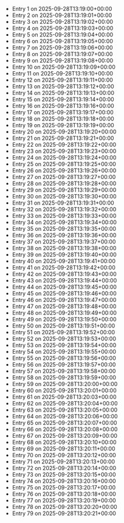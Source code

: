 - Entry 1 on 2025-09-28T13:19:00+00:00
- Entry 2 on 2025-09-28T13:19:01+00:00
- Entry 3 on 2025-09-28T13:19:02+00:00
- Entry 4 on 2025-09-28T13:19:03+00:00
- Entry 5 on 2025-09-28T13:19:04+00:00
- Entry 6 on 2025-09-28T13:19:05+00:00
- Entry 7 on 2025-09-28T13:19:06+00:00
- Entry 8 on 2025-09-28T13:19:07+00:00
- Entry 9 on 2025-09-28T13:19:08+00:00
- Entry 10 on 2025-09-28T13:19:09+00:00
- Entry 11 on 2025-09-28T13:19:10+00:00
- Entry 12 on 2025-09-28T13:19:11+00:00
- Entry 13 on 2025-09-28T13:19:12+00:00
- Entry 14 on 2025-09-28T13:19:13+00:00
- Entry 15 on 2025-09-28T13:19:14+00:00
- Entry 16 on 2025-09-28T13:19:16+00:00
- Entry 17 on 2025-09-28T13:19:17+00:00
- Entry 18 on 2025-09-28T13:19:18+00:00
- Entry 19 on 2025-09-28T13:19:19+00:00
- Entry 20 on 2025-09-28T13:19:20+00:00
- Entry 21 on 2025-09-28T13:19:21+00:00
- Entry 22 on 2025-09-28T13:19:22+00:00
- Entry 23 on 2025-09-28T13:19:23+00:00
- Entry 24 on 2025-09-28T13:19:24+00:00
- Entry 25 on 2025-09-28T13:19:25+00:00
- Entry 26 on 2025-09-28T13:19:26+00:00
- Entry 27 on 2025-09-28T13:19:27+00:00
- Entry 28 on 2025-09-28T13:19:28+00:00
- Entry 29 on 2025-09-28T13:19:29+00:00
- Entry 30 on 2025-09-28T13:19:30+00:00
- Entry 31 on 2025-09-28T13:19:31+00:00
- Entry 32 on 2025-09-28T13:19:32+00:00
- Entry 33 on 2025-09-28T13:19:33+00:00
- Entry 34 on 2025-09-28T13:19:34+00:00
- Entry 35 on 2025-09-28T13:19:35+00:00
- Entry 36 on 2025-09-28T13:19:36+00:00
- Entry 37 on 2025-09-28T13:19:37+00:00
- Entry 38 on 2025-09-28T13:19:38+00:00
- Entry 39 on 2025-09-28T13:19:40+00:00
- Entry 40 on 2025-09-28T13:19:41+00:00
- Entry 41 on 2025-09-28T13:19:42+00:00
- Entry 42 on 2025-09-28T13:19:43+00:00
- Entry 43 on 2025-09-28T13:19:44+00:00
- Entry 44 on 2025-09-28T13:19:45+00:00
- Entry 45 on 2025-09-28T13:19:46+00:00
- Entry 46 on 2025-09-28T13:19:47+00:00
- Entry 47 on 2025-09-28T13:19:48+00:00
- Entry 48 on 2025-09-28T13:19:49+00:00
- Entry 49 on 2025-09-28T13:19:50+00:00
- Entry 50 on 2025-09-28T13:19:51+00:00
- Entry 51 on 2025-09-28T13:19:52+00:00
- Entry 52 on 2025-09-28T13:19:53+00:00
- Entry 53 on 2025-09-28T13:19:54+00:00
- Entry 54 on 2025-09-28T13:19:55+00:00
- Entry 55 on 2025-09-28T13:19:56+00:00
- Entry 56 on 2025-09-28T13:19:57+00:00
- Entry 57 on 2025-09-28T13:19:58+00:00
- Entry 58 on 2025-09-28T13:19:59+00:00
- Entry 59 on 2025-09-28T13:20:00+00:00
- Entry 60 on 2025-09-28T13:20:01+00:00
- Entry 61 on 2025-09-28T13:20:03+00:00
- Entry 62 on 2025-09-28T13:20:04+00:00
- Entry 63 on 2025-09-28T13:20:05+00:00
- Entry 64 on 2025-09-28T13:20:06+00:00
- Entry 65 on 2025-09-28T13:20:07+00:00
- Entry 66 on 2025-09-28T13:20:08+00:00
- Entry 67 on 2025-09-28T13:20:09+00:00
- Entry 68 on 2025-09-28T13:20:10+00:00
- Entry 69 on 2025-09-28T13:20:11+00:00
- Entry 70 on 2025-09-28T13:20:12+00:00
- Entry 71 on 2025-09-28T13:20:13+00:00
- Entry 72 on 2025-09-28T13:20:14+00:00
- Entry 73 on 2025-09-28T13:20:15+00:00
- Entry 74 on 2025-09-28T13:20:16+00:00
- Entry 75 on 2025-09-28T13:20:17+00:00
- Entry 76 on 2025-09-28T13:20:18+00:00
- Entry 77 on 2025-09-28T13:20:19+00:00
- Entry 78 on 2025-09-28T13:20:20+00:00
- Entry 79 on 2025-09-28T13:20:21+00:00
